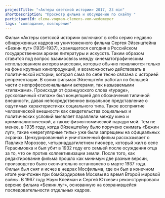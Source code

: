 ```yaml
---
projectTitle: "«Актеры светской истории» 2017, 23 min"
shortDescription: "Просмотр фильма и обсуждение по скайпу "
participantId: elena-vogman-clemens-von-wedemeyer
tags: "совпадание, повторение"
---
```


Фильм «Актеры светской истории» включают в себя серию недавно обнаруженных кадров из уничтоженного фильма Сергея Эйзенштейна «Бежин луг» (1935–1937), хранящегося сегодня в Российском государственном архиве литературы и искусств. Таким образом ставится под вопрос взаимосвязь между кинематографическим использованием актеров массовки, которые обычно появляются только на фоне крупных кинопродукций, и возможностью действовать в политической истории, которая сама по себе тесно связана с историей репрезентации. В своих фильмах Эйзенштейн работал по большей части с непрофессиональными актерами, так называемыми «типажами». Происходя от французского слова «typage», рускоязычный «типаж» был концепцией для обозначения типичной внешности, давая непосредственное визуальное представление о ощутимых характеристиках социального типа. Такое восприятие человеческой внешности как свидетельства социальных и политических условий выявляет параллели между кино и криминалистической, а также физиогномической парадигмой. Тем не менее, в 1935 году, когда Эйзенштейну было поручено снимать «Бежин луг», такие «нерегулярные типы» уже были запрещены на официальных экранах. Цензурированный и уничтоженный фильм рассказывает о Павлике Морозове, четырнадцатилетнем пионере, который жил в селе Герасимовка и был убит в 1932 году его семьей после осуждения отца за то, что он против коллективизации земли. После того, как редактирование фильма прошло как минимум две разные версии, производство было окончательно остановлено в марте 1937 года. Фильм был снят и исчез в недрах Мосфильма, где он был в конечном итоге уничтожен при бомбардировке Москвы во время Второй мировой войны. В 1967 году Наум Клейман и Сергей Юткевич реконструировали версию фильма «Бежин луг», основанную на сохранившейся последовательности отдельных кадров.
